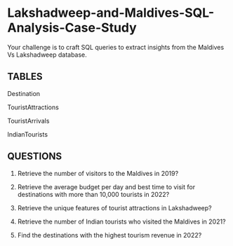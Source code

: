 # Lakshadweep-and-Maldives-SQL-Analysis-Case-Study

Your challenge is to craft SQL queries to extract insights from the Maldives Vs Lakshadweep database.

## TABLES

Destination  

TouristAttractions

TouristArrivals

IndianTourists

## QUESTIONS

1) Retrieve the number of visitors to the Maldives in 2019?

2) Retrieve the average budget per day and best time to visit for destinations with more than 10,000 tourists in 2022?

3) Retrieve the unique features of tourist attractions in Lakshadweep?

4) Retrieve the number of Indian tourists who visited the Maldives in 2021?

5) Find the destinations with the highest tourism revenue in 2022?
